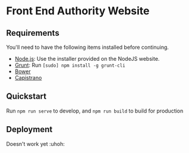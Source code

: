 # Front End Authority Website

## Requirements

You'll need to have the following items installed before continuing.

  * [Node.js](http://nodejs.org): Use the installer provided on the NodeJS website.
  * [Grunt](http://gruntjs.com/): Run `[sudo] npm install -g grunt-cli`
  * [Bower](http://bower.io)
  * [Capistrano](http://capistranorb.com)

## Quickstart

Run `npm run serve` to develop, and `npm run build` to build for production

## Deployment

Doesn't work yet :uhoh:
